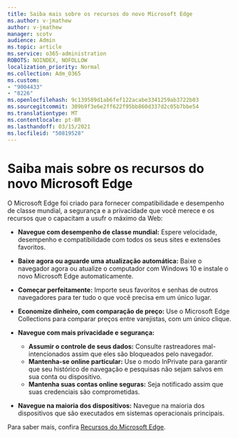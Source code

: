 ```yaml
---
title: Saiba mais sobre os recursos do novo Microsoft Edge
ms.author: v-jmathew
author: v-jmathew
manager: scotv
audience: Admin
ms.topic: article
ms.service: o365-administration
ROBOTS: NOINDEX, NOFOLLOW
localization_priority: Normal
ms.collection: Adm_O365
ms.custom:
- "9004433"
- "8226"
ms.openlocfilehash: 9c139589d1ab6fef122acabe3341259ab3722b03
ms.sourcegitcommit: 309b9f3e6e2ff622f95bb860d337d2c05b7bbe54
ms.translationtype: MT
ms.contentlocale: pt-BR
ms.lasthandoff: 03/15/2021
ms.locfileid: "50819528"
---
```

# <a name="learn-about-the-features-of-the-new-microsoft-edge"></a>Saiba mais sobre os recursos do novo Microsoft Edge

O Microsoft Edge foi criado para fornecer compatibilidade e desempenho de classe mundial, a segurança e a privacidade que você merece e os recursos que o capacitam a usufr o máximo da Web:

- **Navegue com desempenho de classe mundial:** Espere velocidade, desempenho e compatibilidade com todos os seus sites e extensões favoritos.
- **Baixe agora ou aguarde uma atualização automática:** Baixe o navegador agora ou atualize o computador com Windows 10 e instale o novo Microsoft Edge automaticamente.
- **Começar perfeitamente:** Importe seus favoritos e senhas de outros navegadores para ter tudo o que você precisa em um único lugar.
- **Economize dinheiro, com comparação de preço:** Use o Microsoft Edge Collections para comparar preços entre varejistas, com um único clique.
- **Navegue com mais privacidade e segurança:**
  - **Assumir o controle de seus dados:** Consulte rastreadores mal-intencionados assim que eles são bloqueados pelo navegador.
  - **Mantenha-se online particular:** Use o modo InPrivate para garantir que seu histórico de navegação e pesquisas não sejam salvos em sua conta ou dispositivo.
  - **Mantenha suas contas online seguras:** Seja notificado assim que suas credenciais são comprometidas.

- **Navegue na maioria dos dispositivos:** Navegue na maioria dos dispositivos que são executados em sistemas operacionais principais.

Para saber mais, confira [Recursos do Microsoft Edge](https://go.microsoft.com/fwlink/?linkid=2146817).
